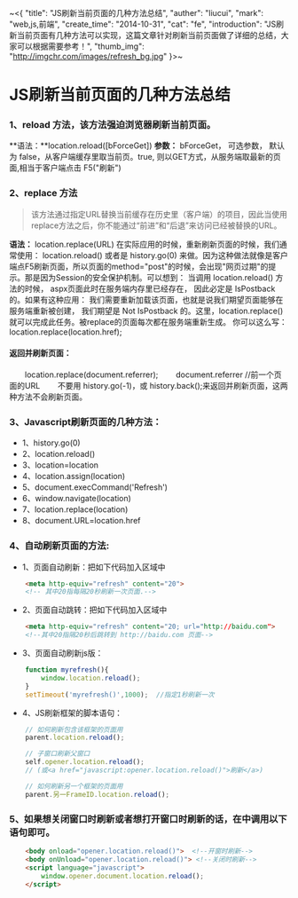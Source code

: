~<{
    "title": "JS刷新当前页面的几种方法总结",
    "auther": "liucui",
    "mark": "web,js,前端",
    "create_time": "2014-10-31",
    "cat": "fe",
    "introduction": "JS刷新当前页面有几种方法可以实现，这篇文章针对刷新当前页面做了详细的总结，大家可以根据需要参考！",
    "thumb_img": "http://imgchr.com/images/refresh_bg.jpg"
}>~

# JS刷新当前页面的几种方法总结
### 1、reload 方法，该方法强迫浏览器刷新当前页面。
**语法：**location.reload([bForceGet]) 
**参数：** bForceGet， 可选参数， 默认为 false，从客户端缓存里取当前页。true, 则以GET方式，从服务端取最新的页面,相当于客户端点击 F5("刷新")

### 2、replace 方法
> 该方法通过指定URL替换当前缓存在历史里（客户端）的项目，因此当使用replace方法之后，你不能通过“前进”和“后退”来访问已经被替换的URL。

**语法：**  location.replace(URL)
在实际应用的时候，重新刷新页面的时候，我们通常使用： location.reload() 或者是 history.go(0) 来做。因为这种做法就像是客户端点F5刷新页面，所以页面的method="post"的时候，会出现"网页过期"的提示。那是因为Session的安全保护机制。可以想到： 当调用 location.reload() 方法的时候， aspx页面此时在服务端内存里已经存在， 因此必定是 IsPostback 的。如果有这种应用： 我们需要重新加载该页面，也就是说我们期望页面能够在服务端重新被创建， 我们期望是 Not IsPostback 的。这里，location.replace() 就可以完成此任务。被replace的页面每次都在服务端重新生成。
你可以这么写： location.replace(location.href);

#### 返回并刷新页面：
　　location.replace(document.referrer);
　　document.referrer //前一个页面的URL
　　不要用 history.go(-1)，或 history.back();来返回并刷新页面，这两种方法不会刷新页面。

### 3、Javascript刷新页面的几种方法：
- 1、history.go(0)
- 2、location.reload()
- 3、location=location
- 4、location.assign(location)
- 5、document.execCommand('Refresh')
- 6、window.navigate(location)
- 7、location.replace(location)
- 8、document.URL=location.href

### 4、自动刷新页面的方法:
- 1、页面自动刷新：把如下代码加入<head>区域中
``` html
    <meta http-equiv="refresh" content="20">
    <!-- 其中20指每隔20秒刷新一次页面.-->
```
- 2、页面自动跳转：把如下代码加入<head>区域中
``` html
    <meta http-equiv="refresh" content="20; url="http://baidu.com">
    <!--其中20指隔20秒后跳转到 http://baidu.com 页面-->
```
- 3、页面自动刷新js版：
``` javascript
    function myrefresh(){
        window.location.reload();
    }
    setTimeout('myrefresh()',1000);  //指定1秒刷新一次
```
- 4、JS刷新框架的脚本语句：
``` javascript
    // 如何刷新包含该框架的页面用
    parent.location.reload();

    // 子窗口刷新父窗口
    self.opener.location.reload();
    // (或<a href="javascript:opener.location.reload()">刷新</a>)

    // 如何刷新另一个框架的页面用
    parent.另一FrameID.location.reload();
```

### 5、如果想关闭窗口时刷新或者想打开窗口时刷新的话，在中调用以下语句即可。
``` html
    <body onload="opener.location.reload()">  <!--开窗时刷新-->
    <body onUnload="opener.location.reload()"> <!--关闭时刷新-->
    <script language="javascript">
        window.opener.document.location.reload();
    </script>
```